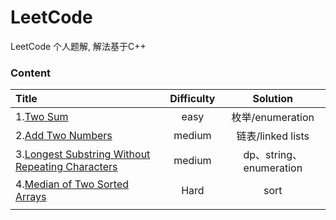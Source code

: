 # LeetCode
LeetCode 个人题解, 解法基于C++

### Content



   

| **Title**                                | **Difficulty** |     **Solution**      |
| :--------------------------------------- | :------------: | :-------------------: |
| 1.[Two Sum](1-50/1.Two_Sum.md)           |      easy      |    枚举/enumeration     |
| 2.[Add Two Numbers](1-50/2.Add_Two_Numbers.md) |     medium     |    链表/linked lists    |
| 3.[Longest Substring Without Repeating Characters](1-50/3.Longest_Substring_Without_Repeating_Characters.md) |     medium     | dp、string、enumeration |
| 4.[Median of Two Sorted Arrays](1-50/4.Median_of_Two_Sorted_Arrays.md) |      Hard      |         sort          |
|                                          |                |                       |


